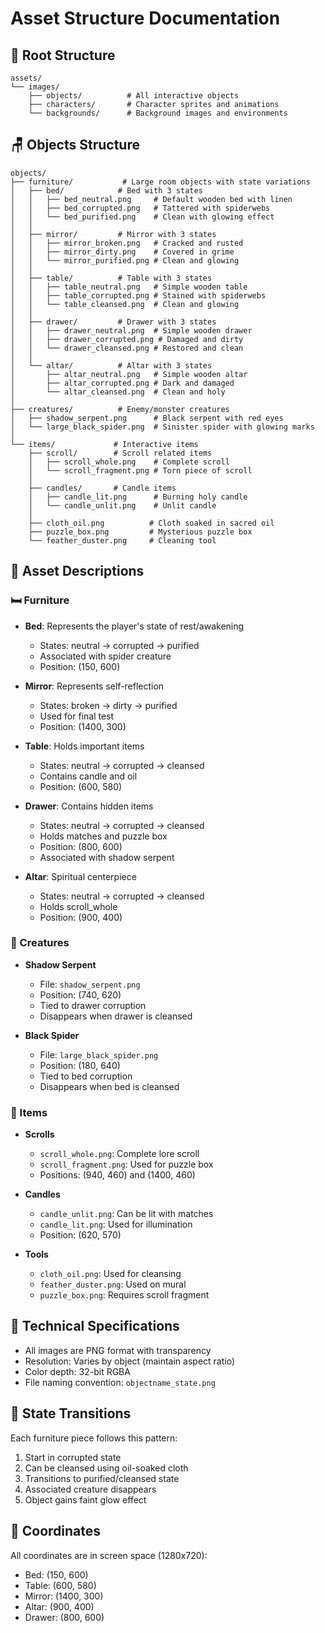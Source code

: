 # Asset Structure Documentation

## 📁 Root Structure
```
assets/
└── images/
    ├── objects/          # All interactive objects
    ├── characters/       # Character sprites and animations
    └── backgrounds/      # Background images and environments
```

## 🪑 Objects Structure
```
objects/
├── furniture/           # Large room objects with state variations
│   ├── bed/            # Bed with 3 states
│   │   ├── bed_neutral.png     # Default wooden bed with linen
│   │   ├── bed_corrupted.png   # Tattered with spiderwebs
│   │   └── bed_purified.png    # Clean with glowing effect
│   │
│   ├── mirror/         # Mirror with 3 states
│   │   ├── mirror_broken.png   # Cracked and rusted
│   │   ├── mirror_dirty.png    # Covered in grime
│   │   └── mirror_purified.png # Clean and glowing
│   │
│   ├── table/          # Table with 3 states
│   │   ├── table_neutral.png   # Simple wooden table
│   │   ├── table_corrupted.png # Stained with spiderwebs
│   │   └── table_cleansed.png  # Clean and glowing
│   │
│   ├── drawer/         # Drawer with 3 states
│   │   ├── drawer_neutral.png  # Simple wooden drawer
│   │   ├── drawer_corrupted.png # Damaged and dirty
│   │   └── drawer_cleansed.png # Restored and clean
│   │
│   └── altar/          # Altar with 3 states
│       ├── altar_neutral.png   # Simple wooden altar
│       ├── altar_corrupted.png # Dark and damaged
│       └── altar_cleansed.png  # Clean and holy
│
├── creatures/          # Enemy/monster creatures
│   ├── shadow_serpent.png      # Black serpent with red eyes
│   └── large_black_spider.png  # Sinister spider with glowing marks
│
└── items/             # Interactive items
    ├── scroll/        # Scroll related items
    │   ├── scroll_whole.png    # Complete scroll
    │   └── scroll_fragment.png # Torn piece of scroll
    │
    ├── candles/       # Candle items
    │   ├── candle_lit.png      # Burning holy candle
    │   └── candle_unlit.png    # Unlit candle
    │
    ├── cloth_oil.png          # Cloth soaked in sacred oil
    ├── puzzle_box.png         # Mysterious puzzle box
    └── feather_duster.png     # Cleaning tool
```

## 📝 Asset Descriptions

### 🛏️ Furniture
- **Bed**: Represents the player's state of rest/awakening
  - States: neutral → corrupted → purified
  - Associated with spider creature
  - Position: (150, 600)

- **Mirror**: Represents self-reflection
  - States: broken → dirty → purified
  - Used for final test
  - Position: (1400, 300)

- **Table**: Holds important items
  - States: neutral → corrupted → cleansed
  - Contains candle and oil
  - Position: (600, 580)

- **Drawer**: Contains hidden items
  - States: neutral → corrupted → cleansed
  - Holds matches and puzzle box
  - Position: (800, 600)
  - Associated with shadow serpent

- **Altar**: Spiritual centerpiece
  - States: neutral → corrupted → cleansed
  - Holds scroll_whole
  - Position: (900, 400)

### 🧀 Creatures
- **Shadow Serpent**
  - File: `shadow_serpent.png`
  - Position: (740, 620)
  - Tied to drawer corruption
  - Disappears when drawer is cleansed

- **Black Spider**
  - File: `large_black_spider.png`
  - Position: (180, 640)
  - Tied to bed corruption
  - Disappears when bed is cleansed

### 🧐 Items
- **Scrolls**
  - `scroll_whole.png`: Complete lore scroll
  - `scroll_fragment.png`: Used for puzzle box
  - Positions: (940, 460) and (1400, 460)

- **Candles**
  - `candle_unlit.png`: Can be lit with matches
  - `candle_lit.png`: Used for illumination
  - Position: (620, 570)

- **Tools**
  - `cloth_oil.png`: Used for cleansing
  - `feather_duster.png`: Used on mural
  - `puzzle_box.png`: Requires scroll fragment

## 🎨 Technical Specifications
- All images are PNG format with transparency
- Resolution: Varies by object (maintain aspect ratio)
- Color depth: 32-bit RGBA
- File naming convention: `objectname_state.png`

## 🔄 State Transitions
Each furniture piece follows this pattern:
1. Start in corrupted state
2. Can be cleansed using oil-soaked cloth
3. Transitions to purified/cleansed state
4. Associated creature disappears
5. Object gains faint glow effect

## 📍 Coordinates
All coordinates are in screen space (1280x720):
- Bed: (150, 600)
- Table: (600, 580)
- Mirror: (1400, 300)
- Altar: (900, 400)
- Drawer: (800, 600) 
